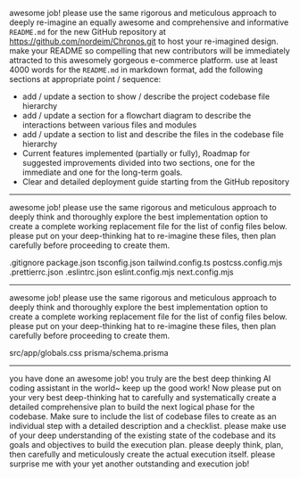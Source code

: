awesome job! please use the same rigorous and meticulous approach to deeply re-imagine an equally awesome and comprehensive and informative `README.md` for the new GitHub repository at https://github.com/nordeim/Chronos.git to host your re-imagined design. make your README so compelling that new contributors will be immediately attracted to this awesomely gorgeous e-commerce platform. use at least 4000 words for the `README.md` in markdown format, add the following sections at appropriate point / sequence:

- add / update a section to show / describe the project codebase file hierarchy
- add / update a section for a flowchart diagram to describe the interactions between various files and modules
- add / update a section to list and describe the files in the codebase file hierarchy
- Current features implemented (partially or fully), Roadmap for suggested improvements divided into two sections, one for the immediate and one for the long-term goals.
- Clear and detailed deployment guide starting from the GitHub repository

---
awesome job! please use the same rigorous and meticulous approach to deeply think and thoroughly explore the best implementation option to create a complete working replacement file for the list of config files below. please put on your deep-thinking hat to re-imagine these files, then plan carefully before proceeding to create them.

.gitignore
package.json
tsconfig.json
tailwind.config.ts
postcss.config.mjs
.prettierrc.json
.eslintrc.json
eslint.config.mjs
next.config.mjs

---
awesome job! please use the same rigorous and meticulous approach to deeply think and thoroughly explore the best implementation option to create a complete working replacement file for the list of config files below. please put on your deep-thinking hat to re-imagine these files, then plan carefully before proceeding to create them.

src/app/globals.css
prisma/schema.prisma

---
you have done an awesome job! you truly are the best deep thinking AI coding assistant in the world~ keep up the good work! Now please put on your very best deep-thinking hat to carefully and systematically create a detailed comprehensive plan to build the next logical phase for the codebase. Make sure to include the list of codebase files to create as an individual step with a detailed description and a checklist. please make use of your deep understanding of the existing state of the codebase and its goals and objectives to build the execution plan. please deeply think, plan, then carefully and meticulously create the actual execution itself. please surprise me with your yet another outstanding and execution job!
